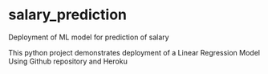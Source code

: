 # salary_prediction
Deployment of ML model for prediction of salary

This python project demonstrates deployment of a Linear Regression Model Using Github repository and Heroku
